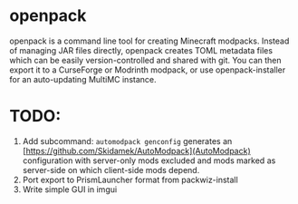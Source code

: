 # openpack
openpack is a command line tool for creating Minecraft modpacks. Instead of managing JAR files directly, openpack creates TOML metadata files which can be easily version-controlled and shared with git. You can then export it to a CurseForge or Modrinth modpack, or use openpack-installer for an auto-updating MultiMC instance.

# TODO:
1. Add subcommand: `automodpack genconfig` generates an [https://github.com/Skidamek/AutoModpack](AutoModpack) configuration with server-only mods excluded and mods marked as server-side on which client-side mods depend.
2. Port export to PrismLauncher format from packwiz-install
3. Write simple GUI in imgui
